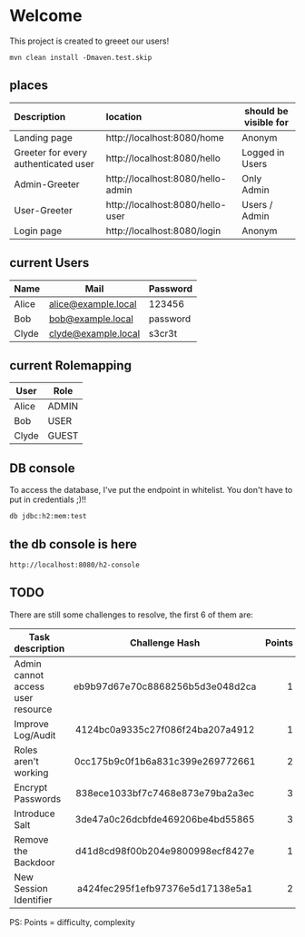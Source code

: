# Welcome

This project is created to greeet our users!

    mvn clean install -Dmaven.test.skip

## places


| Description                           | location                          | should be visible for |
|:--------------------------------------|:----------------------------------|-----------------------| 
| Landing page                          | http://localhost:8080/home        | Anonym                |
| Greeter for every authenticated user  | http://localhost:8080/hello       | Logged in Users       |
| Admin-Greeter                         | http://localhost:8080/hello-admin | Only Admin            | 
| User-Greeter                          | http://localhost:8080/hello-user  | Users / Admin         |
| Login page                            | http://localhost:8080/login       | Anonym                |

## current Users

| Name  | Mail                | Password |
|-------|---------------------|----------|
| Alice | alice@example.local | 123456   |
| Bob   | bob@example.local   | password |
| Clyde | clyde@example.local | s3cr3t   |
       
## current Rolemapping

| User  | Role  |
|-------| ----- |     
| Alice | ADMIN | 
| Bob   | USER  | 
| Clyde | GUEST | 

 
## DB console

To access the database, I've put the endpoint in whitelist. You don't have to put in credentials ;)!!

    db jdbc:h2:mem:test

## the db console is here

    http://localhost:8080/h2-console

## TODO

There are still some challenges to resolve, the first 6 of them are:

| Task description                      | Challenge Hash                   | Points |
|---------------------------------------|:--------------------------------:|-------:|
| Admin cannot access user resource     | eb9b97d67e70c8868256b5d3e048d2ca |     1  |
| Improve Log/Audit                     | 4124bc0a9335c27f086f24ba207a4912 |     1  |
| Roles aren't working                  | 0cc175b9c0f1b6a831c399e269772661 |     2  |
| Encrypt Passwords                     | 838ece1033bf7c7468e873e79ba2a3ec |     3  |
| Introduce Salt                        | 3de47a0c26dcbfde469206be4bd55865 |     3  |
| Remove the Backdoor                   | d41d8cd98f00b204e9800998ecf8427e |     1  |
| New Session Identifier                | a424fec295f1efb97376e5d17138e5a1 |     2  |

PS: Points = difficulty, complexity